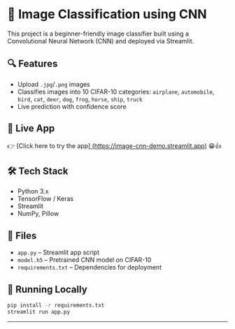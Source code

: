 # 🧠 Image Classification using CNN

This project is a beginner-friendly image classifier built using a Convolutional Neural Network (CNN) and deployed via Streamlit.

## 🔍 Features
- Upload `.jpg`/`.png` images
- Classifies images into 10 CIFAR-10 categories:
  `airplane`, `automobile`, `bird`, `cat`, `deer`, `dog`, `frog`, `horse`, `ship`, `truck`
- Live prediction with confidence score

## 🚀 Live App
👉 [Click here to try the app][ (https://image-cnn-demo.streamlit.app)](https://image-classification-of-dog-cats-or-fruits-using-cnn-q2fgtmlzf.streamlit.app/)
😁👍

## 🛠 Tech Stack
- Python 3.x
- TensorFlow / Keras
- Streamlit
- NumPy, Pillow

## 📁 Files
- `app.py` – Streamlit app script
- `model.h5` – Pretrained CNN model on CIFAR-10
- `requirements.txt` – Dependencies for deployment

## 🧪 Running Locally

```bash
pip install -r requirements.txt
streamlit run app.py
```

---
